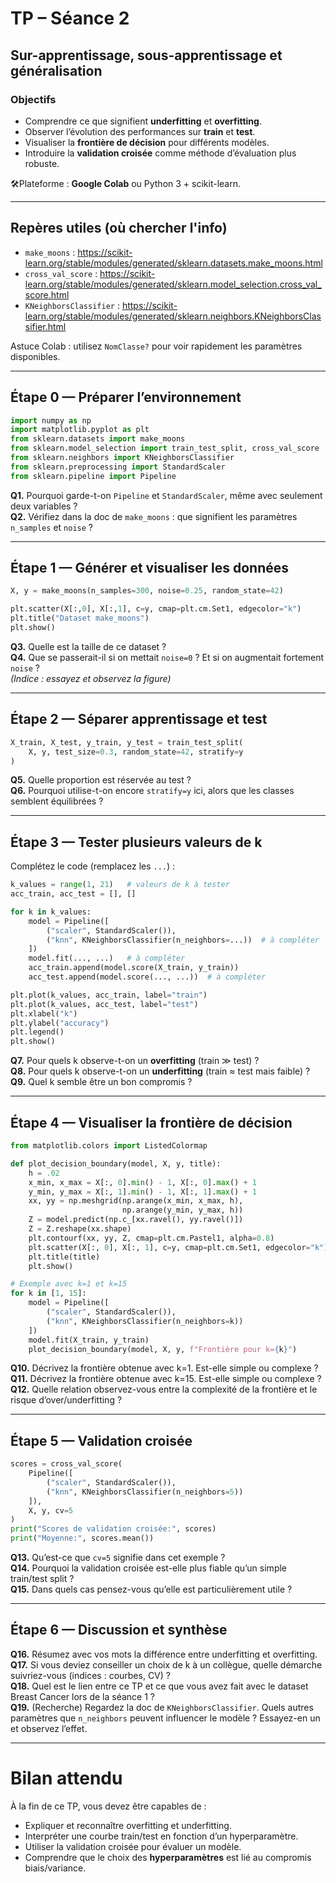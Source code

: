 # TP – Séance 2 
## Sur-apprentissage, sous-apprentissage et généralisation

### Objectifs
- Comprendre ce que signifient **underfitting** et **overfitting**.  
- Observer l’évolution des performances sur **train** et **test**.  
- Visualiser la **frontière de décision** pour différents modèles.  
- Introduire la **validation croisée** comme méthode d’évaluation plus robuste.  

🛠Plateforme : **Google Colab** ou Python 3 + scikit-learn.  

---

## Repères utiles (où chercher l'info)
- `make_moons` : https://scikit-learn.org/stable/modules/generated/sklearn.datasets.make_moons.html  
- `cross_val_score` : https://scikit-learn.org/stable/modules/generated/sklearn.model_selection.cross_val_score.html  
- `KNeighborsClassifier` : https://scikit-learn.org/stable/modules/generated/sklearn.neighbors.KNeighborsClassifier.html  

Astuce Colab : utilisez `NomClasse?` pour voir rapidement les paramètres disponibles.

---

## Étape 0 — Préparer l’environnement

```python
import numpy as np
import matplotlib.pyplot as plt
from sklearn.datasets import make_moons
from sklearn.model_selection import train_test_split, cross_val_score
from sklearn.neighbors import KNeighborsClassifier
from sklearn.preprocessing import StandardScaler
from sklearn.pipeline import Pipeline
```

**Q1.** Pourquoi garde-t-on `Pipeline` et `StandardScaler`, même avec seulement deux variables ?  
**Q2.** Vérifiez dans la doc de `make_moons` : que signifient les paramètres `n_samples` et `noise` ?  

---

## Étape 1 — Générer et visualiser les données

```python
X, y = make_moons(n_samples=300, noise=0.25, random_state=42)

plt.scatter(X[:,0], X[:,1], c=y, cmap=plt.cm.Set1, edgecolor="k")
plt.title("Dataset make_moons")
plt.show()
```

**Q3.** Quelle est la taille de ce dataset ?  
**Q4.** Que se passerait-il si on mettait `noise=0` ? Et si on augmentait fortement `noise` ?  
*(Indice : essayez et observez la figure)*  

---

## Étape 2 — Séparer apprentissage et test

```python
X_train, X_test, y_train, y_test = train_test_split(
    X, y, test_size=0.3, random_state=42, stratify=y
)
```

**Q5.** Quelle proportion est réservée au test ?  
**Q6.** Pourquoi utilise-t-on encore `stratify=y` ici, alors que les classes semblent équilibrées ?  

---

## Étape 3 — Tester plusieurs valeurs de k

Complétez le code (remplacez les `...`) :

```python
k_values = range(1, 21)   # valeurs de k à tester
acc_train, acc_test = [], []

for k in k_values:
    model = Pipeline([
        ("scaler", StandardScaler()),
        ("knn", KNeighborsClassifier(n_neighbors=...))  # à compléter
    ])
    model.fit(..., ...)   # à compléter
    acc_train.append(model.score(X_train, y_train))
    acc_test.append(model.score(..., ...))  # à compléter

plt.plot(k_values, acc_train, label="train")
plt.plot(k_values, acc_test, label="test")
plt.xlabel("k")
plt.ylabel("accuracy")
plt.legend()
plt.show()
```

**Q7.** Pour quels k observe-t-on un **overfitting** (train ≫ test) ?  
**Q8.** Pour quels k observe-t-on un **underfitting** (train ≈ test mais faible) ?  
**Q9.** Quel k semble être un bon compromis ?  

---

## Étape 4 — Visualiser la frontière de décision

```python
from matplotlib.colors import ListedColormap

def plot_decision_boundary(model, X, y, title):
    h = .02
    x_min, x_max = X[:, 0].min() - 1, X[:, 0].max() + 1
    y_min, y_max = X[:, 1].min() - 1, X[:, 1].max() + 1
    xx, yy = np.meshgrid(np.arange(x_min, x_max, h),
                         np.arange(y_min, y_max, h))
    Z = model.predict(np.c_[xx.ravel(), yy.ravel()])
    Z = Z.reshape(xx.shape)
    plt.contourf(xx, yy, Z, cmap=plt.cm.Pastel1, alpha=0.8)
    plt.scatter(X[:, 0], X[:, 1], c=y, cmap=plt.cm.Set1, edgecolor="k")
    plt.title(title)
    plt.show()

# Exemple avec k=1 et k=15
for k in [1, 15]:
    model = Pipeline([
        ("scaler", StandardScaler()),
        ("knn", KNeighborsClassifier(n_neighbors=k))
    ])
    model.fit(X_train, y_train)
    plot_decision_boundary(model, X, y, f"Frontière pour k={k}")
```

**Q10.** Décrivez la frontière obtenue avec k=1. Est-elle simple ou complexe ?  
**Q11.** Décrivez la frontière obtenue avec k=15. Est-elle simple ou complexe ?  
**Q12.** Quelle relation observez-vous entre la complexité de la frontière et le risque d’over/underfitting ?  

---

## Étape 5 — Validation croisée

```python
scores = cross_val_score(
    Pipeline([
        ("scaler", StandardScaler()),
        ("knn", KNeighborsClassifier(n_neighbors=5))
    ]),
    X, y, cv=5
)
print("Scores de validation croisée:", scores)
print("Moyenne:", scores.mean())
```

**Q13.** Qu’est-ce que `cv=5` signifie dans cet exemple ?  
**Q14.** Pourquoi la validation croisée est-elle plus fiable qu’un simple train/test split ?  
**Q15.** Dans quels cas pensez-vous qu’elle est particulièrement utile ?  

---

## Étape 6 — Discussion et synthèse

**Q16.** Résumez avec vos mots la différence entre underfitting et overfitting.  
**Q17.** Si vous deviez conseiller un choix de k à un collègue, quelle démarche suivriez-vous (indices : courbes, CV) ?  
**Q18.** Quel est le lien entre ce TP et ce que vous avez fait avec le dataset Breast Cancer lors de la séance 1 ?  
**Q19.** (Recherche) Regardez la doc de `KNeighborsClassifier`. Quels autres paramètres que `n_neighbors` peuvent influencer le modèle ? Essayez-en un et observez l’effet.  

---

# Bilan attendu
À la fin de ce TP, vous devez être capables de :  
- Expliquer et reconnaître overfitting et underfitting.  
- Interpréter une courbe train/test en fonction d’un hyperparamètre.  
- Utiliser la validation croisée pour évaluer un modèle.  
- Comprendre que le choix des **hyperparamètres** est lié au compromis biais/variance.
